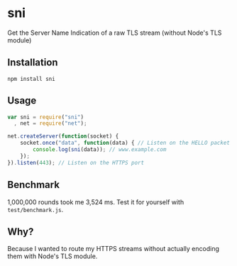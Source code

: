 # sni

Get the Server Name Indication of a raw TLS stream (without Node's TLS module)

## Installation
```
npm install sni
```

## Usage
```js
var sni = require("sni")
  , net = require("net");

net.createServer(function(socket) {
    socket.once("data", function(data) { // Listen on the HELLO packet
        console.log(sni(data)); // www.example.com
    });
}).listen(443); // Listen on the HTTPS port
```

## Benchmark
1,000,000 rounds took me 3,524 ms.
Test it for yourself with `test/benchmark.js`.

## Why?
Because I wanted to route my HTTPS streams without actually encoding them with
Node's TLS module.